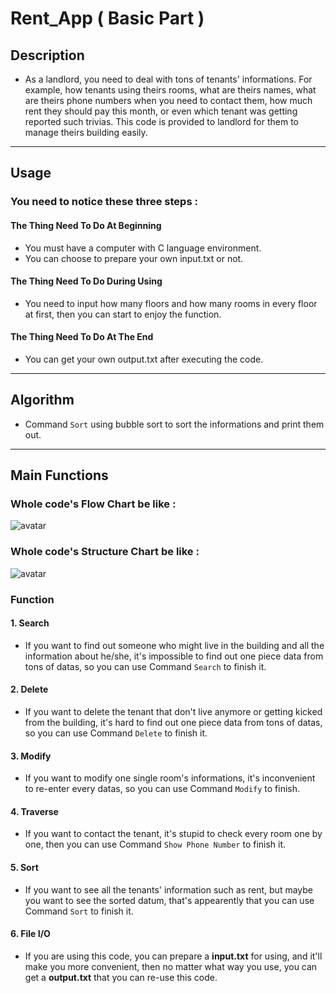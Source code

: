 # Rent_App ( Basic Part )

## Description
- As a landlord, you need to deal with tons of tenants' informations. For example, how tenants using theirs rooms, what are theirs names, what are theirs phone numbers when you need to contact them, how much rent they should pay this month, or even which tenant was getting reported such trivias. This code is provided to landlord for them to manage theirs building easily.
---
## Usage
### You need to notice these three steps : 
#### The Thing Need To Do At Beginning
- You must have a computer with C language environment.
- You can choose to prepare your own input.txt or not.
#### The Thing Need To Do During Using
- You need to input how many floors and how many rooms in every floor at first, then you can start to enjoy the function.
#### The Thing Need To Do At The End
- You can get your own output.txt after executing the code.
---
## Algorithm
- Command `Sort` using bubble sort to sort the informations and print them out.
---
## Main Functions
### Whole code's Flow Chart be like :
![avatar](https://i.imgur.com/b0kyx5F.jpg)
### Whole code's Structure Chart be like :
![avatar](https://i.imgur.com/YOMVB7h.png)
### Function
#### 1. Search
- If you want to find out someone who might live in the building and all the information about he/she, it's impossible to find out one piece data from tons of datas, so you can use Command `Search` to finish it.
#### 2. Delete
- If you want to delete the tenant that don't live anymore or getting kicked from the building, it's hard to find out one piece data from tons of datas, so you can use Command `Delete` to finish it.
#### 3. Modify
- If you want to modify one single room's informations, it's inconvenient to re-enter every datas, so you can use Command `Modify` to finish.
#### 4. Traverse
- If you want to contact the tenant, it's stupid to check every room one by one, then you can use Command `Show Phone Number` to finish it.
#### 5. Sort
- If you want to see all the tenants' information such as rent, but maybe you want to see the sorted datum, that's appearently that you can use Command `Sort` to finish it.
#### 6. File I/O
- If you are using this code, you can prepare a **input.txt** for using, and it'll make you more convenient, then no matter what way you use, you can get a **output.txt** that you can re-use this code.
